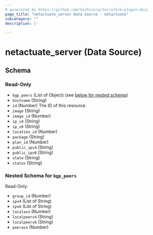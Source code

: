 ```yaml
---
# generated by https://github.com/hashicorp/terraform-plugin-docs
page_title: "netactuate_server Data Source - netactuate"
subcategory: ""
description: |-
  
---
```


# netactuate_server (Data Source)





<!-- schema generated by tfplugindocs -->
## Schema

### Read-Only

- `bgp_peers` (List of Object) (see [below for nested schema](#nestedatt--bgp_peers))
- `hostname` (String)
- `id` (Number) The ID of this resource.
- `image` (String)
- `image_id` (Number)
- `ip_v4` (String)
- `ip_v6` (String)
- `location_id` (Number)
- `package` (String)
- `plan_id` (Number)
- `public_ipv4` (String)
- `public_ipv6` (String)
- `state` (String)
- `status` (String)

<a id="nestedatt--bgp_peers"></a>
### Nested Schema for `bgp_peers`

Read-Only:

- `group_id` (Number)
- `ipv4` (List of String)
- `ipv6` (List of String)
- `localasn` (Number)
- `localpeerv4` (String)
- `localpeerv6` (String)
- `peerasn` (Number)


